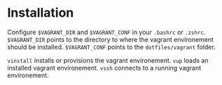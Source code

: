 # Installation

Configure `$VAGRANT_DIR` and `$VAGRANT_CONF` in your `.bashrc` or `.zshrc`.
`$VAGRANT_DIR` points to the directory to where the vagrant environement should be installed.
`$VAGRANT_CONF` points to the `dotfiles/vagrant` folder.

`vinstall` installs or provisions the vagrant environement.
`vup` loads an installed vagrant environement.
`vssh` connects to a running vagrant environement.
